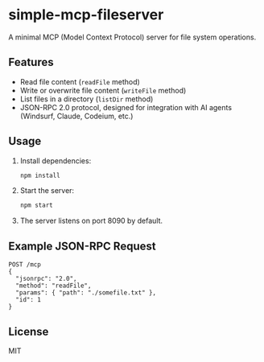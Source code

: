 # simple-mcp-fileserver

A minimal MCP (Model Context Protocol) server for file system operations.

## Features
- Read file content (`readFile` method)
- Write or overwrite file content (`writeFile` method)
- List files in a directory (`listDir` method)
- JSON-RPC 2.0 protocol, designed for integration with AI agents (Windsurf, Claude, Codeium, etc.)

## Usage

1. Install dependencies:
   ```bash
   npm install
   ```
2. Start the server:
   ```bash
   npm start
   ```
3. The server listens on port 8090 by default.

## Example JSON-RPC Request

```
POST /mcp
{
  "jsonrpc": "2.0",
  "method": "readFile",
  "params": { "path": "./somefile.txt" },
  "id": 1
}
```

## License
MIT
